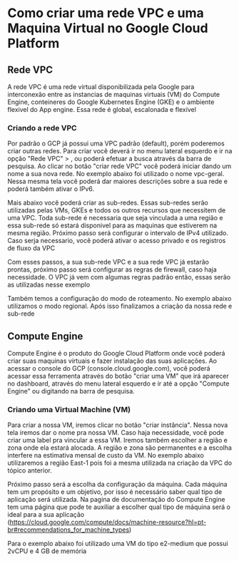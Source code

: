 # Como criar uma rede VPC e uma Maquina Virtual no Google Cloud Platform

## Rede VPC

A rede VPC é uma rede virtual disponibilizada pela Google para interconexão entre as instancias de maquinas virtuais (VM) do Compute Engine, conteineres do Google Kubernetes Engine (GKE) e o ambiente flexivel do App engine. Essa rede é global, escalonada e flexível


### Criando a rede VPC

Por padrão o GCP já possui uma VPC padrão (default), porém poderemos criar outras redes. Para criar você deverá ir no menu lateral esquerdo e ir na opção "Rede VPC" > , ou poderá  efetuar a busca através da barra de pesquisa.
Ao clicar no botão "criar rede VPC" você poderá iniciar dando um nome a sua nova rede. No exemplo abaixo foi utilizado o nome vpc-geral. Nessa mesma tela você poderá dar maiores descrições sobre a sua rede e poderá também ativar o IPv6.

Mais abaixo você poderá criar as sub-redes. Essas sub-redes serão utilizadas pelas VMs, GKEs e todos os outros recursos que necessitem de uma VPC. Toda sub-rede é necessaria que seja vinculada a uma região e essa sub-rede só estará disponivel para as maquinas que estiverem na mesma região. Próximo passo será configurar o intervalo de IPv4 utilizado. Caso serja necessario, você poderá ativar o acesso privado e os registros de fluxo da VPC

Com esses passos, a sua sub-rede VPC e a sua rede VPC já estarão prontas, próximo passo será configurar as regras de firewall, caso haja necessidade. O VPC já vem com algumas regras padrão então, essas serão as utilizadas nesse exemplo

Também temos a configuração do modo de roteamento. No exemplo abaixo utilizamos o modo regional. Após isso finalizamos a criação da nossa rede e sub-rede

## Compute Engine

Compute Engine é o produto do Google Cloud Platform onde você poderá criar suas maquinas virtuais e fazer instalação das suas aplicações. Ao acessar o console do GCP (console.cloud.google.com), você poderá acessar essa ferramenta através do botão "criar uma VM" que irá aparecer no dashboard, através do menu lateral esquerdo e ir até a opção "Compute Engine" ou digitando na barra de pesquisa.

### Criando uma Virtual Machine (VM)

Para criar a nossa VM, iremos clicar no botão "criar instância". Nessa nova tela iremos dar o nome pra nossa VM. Caso haja necessidade, você pode criar uma label pra vincular a essa VM. Iremos também escolher a região e zona onde ela estará alocada. A região e zona são permanentes e a escolha interfere na estimativa mensal de custo da VM. No exemplo abaixo utilizaremos a região East-1 pois foi a mesma utilizada na criação da VPC do tópico anterior.

Próximo passo será a escolha da configuração da máquina. Cada máquina tem um propósito e um objetivo, por isso é necessário saber qual tipo de aplicação será utilizada. Na pagina de documentação do Compute Engine tem uma página que pode te auxiliar a escolher qual tipo de máquina será o ideal para a sua aplicação (https://cloud.google.com/compute/docs/machine-resource?hl=pt-br#recommendations_for_machine_types)

Para o exemplo abaixo foi utilizado uma VM do tipo e2-medium que possui 2vCPU e 4 GB de memória